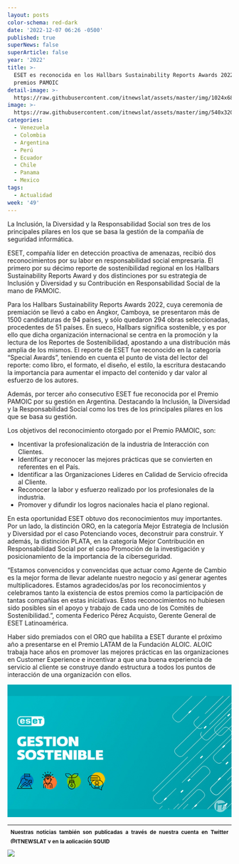 ```yaml
---
layout: posts
color-schema: red-dark
date: '2022-12-07 06:26 -0500'
published: true
superNews: false
superArticle: false
year: '2022'
title: >-
  ESET es reconocida en los Hallbars Sustainability Reports Awards 2022 y en los
  premios PAMOIC
detail-image: >-
  https://raw.githubusercontent.com/itnewslat/assets/master/img/1024x680/eset-sostenible-g.jpg
image: >-
  https://raw.githubusercontent.com/itnewslat/assets/master/img/540x320/eset-sostenible-p.jpg
categories:
  - Venezuela
  - Colombia
  - Argentina
  - Perú
  - Ecuador
  - Chile
  - Panama
  - Mexico
tags:
  - Actualidad
week: '49'
---
```

La Inclusión, la Diversidad y la Responsabilidad Social son tres de los principales pilares en los que se basa la gestión de la compañía de seguridad informática.

ESET, compañía líder en detección proactiva de amenazas, recibió dos reconocimientos por su labor en responsabilidad social empresaria. El primero por su décimo reporte de sostenibilidad regional en los Hallbars Sustainability Reports Award y dos distinciones por su estrategia de Inclusión y Diversidad y su Contribución en Responsabilidad Social de la mano de PAMOIC.

Para los Hallbars Sustainability Reports Awards 2022, cuya ceremonia de premiación se llevó a cabo en Angkor, Camboya, se presentaron más de 1500 candidaturas de 94 países, y sólo quedaron 294 obras seleccionadas, procedentes de 51 países. En sueco, Hallbars significa sostenible, y es por ello que dicha organización internacional se centra en la promoción y la lectura de los Reportes de Sostenibilidad, apostando a una distribución más amplia de los mismos. El reporte de ESET fue reconocido en la categoría “Special Awards”, teniendo en cuenta el punto de vista del lector del reporte: como libro, el formato, el diseño, el estilo, la escritura destacando la importancia para aumentar el impacto del contenido y dar valor al esfuerzo de los autores. 

Además, por tercer año consecutivo ESET fue reconocida por el Premio PAMOIC por su gestión en Argentina. Destacando la Inclusión, la Diversidad y la Responsabilidad Social como los tres de los principales pilares en los que se basa su gestión.

 Los objetivos del reconocimiento otorgado por el Premio PAMOIC, son:

- Incentivar la profesionalización de la industria de Interacción con Clientes.
- Identificar y reconocer las mejores prácticas que se convierten en referentes en el País.
- Identificar a las Organizaciones Líderes en Calidad de Servicio ofrecida al Cliente.
- Reconocer la labor y esfuerzo realizado por los profesionales de la industria.
- Promover y difundir los logros nacionales hacia el plano regional.

 En esta oportunidad ESET obtuvo dos reconocimientos muy importantes. Por un lado, la distinción ORO, en la categoría Mejor Estrategia de Inclusión y Diversidad por el caso Potenciando voces, deconstruir para construir. Y además, la distinción PLATA, en la categoría Mejor Contribución en Responsabilidad Social por el caso Promoción de la investigación y posicionamiento de la importancia de la ciberseguridad.

 “Estamos convencidos y convencidas que actuar como Agente de Cambio es la mejor forma de llevar adelante nuestro negocio y así generar agentes multiplicadores. Estamos agradecidos/as por los reconocimientos y celebramos tanto la existencia de estos premios como la participación de tantas compañías en estas iniciativas. Estos reconocimientos no hubiesen sido posibles sin el apoyo y trabajo de cada uno de los Comités de Sostenibilidad.”, comenta Federico Pérez Acquisto, Gerente General de ESET Latinoamérica.

 Haber sido premiados con el ORO que habilita a ESET durante el próximo año a presentarse en el Premio LATAM de la Fundación ALOIC. ALOIC trabaja hace años en promover las mejores prácticas en las organizaciones en Customer Experience e incentivar a que una buena experiencia de servicio al cliente se construye dando estructura a todos los puntos de interacción de una organización con ellos.


![](https://raw.githubusercontent.com/itnewslat/assets/master/img/540x320/eset-sostenible-p.jpg)

<table style="height: 42px;" width="569">
<tbody>
<tr>
<td style="text-align: justify;"><sub><strong>Nuestras noticias también son publicadas a través de nuestra cuenta en Twitter <a href="https://twitter.com/itnewslat?lang=es">@ITNEWSLAT</a> y en la aplicación <a href="https://squidapp.co/en/">SQUID</a></strong></sub></td>
</tr>
</tbody>
</table>

<img src="https://tracker.metricool.com/c3po.jpg?hash=56f88a41e39ab42c063cc51676587a04"/>